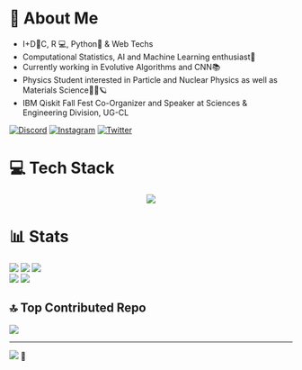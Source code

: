 # 💫 About Me
* I+D👾C, R 💻, Python🐍 & Web Techs<br>
* Computational Statistics, AI and Machine Learning enthusiast🤖<br>
* Currently working in Evolutive Algorithms and CNN📚<br>
* Physics Student interested in Particle and Nuclear Physics as well as Materials Science🔭🧪🪐<br>
* IBM Qiskit Fall Fest Co-Organizer and Speaker at Sciences & Engineering Division, UG-CL

<!-- [![Typing SVG](https://readme-typing-svg.demolab.com?font=Noto+Sans+Math&duration=2000&color=8019F7&background=FFFFFF00&center=true&vCenter=true&multiline=true&width=525&height=70&lines=Simple+Armonic+Oscilator+Solution+Is+All+You+Need;%F0%9D%91%A6%3D%F0%9D%90%B4%F0%9D%90%9C%F0%9D%90%A8%F0%9D%90%AC(%F0%9D%91%A4%F0%9D%91%A1%2B%F0%9D%9C%99))](https://git.io/typing-svg) -->

<!-- # 🌐 Socials -->
[![Discord](https://img.shields.io/badge/Discord-%237289DA.svg?logo=discord&logoColor=white)](https://discord.gg/QV-137) [![Instagram](https://img.shields.io/badge/Instagram-%23E4405F.svg?logo=Instagram&logoColor=white)](https://instagram.com/la_torresl)  [![Twitter](https://img.shields.io/badge/Twitter-%231DA1F2.svg?logo=Twitter&logoColor=white)](https://twitter.com/137-Qv)

# 💻 Tech Stack
<p align="center">
  <a href="https://skillicons.dev">
    <img src="https://skillicons.dev/icons?i=py,r,c,github,html,css,js,matlab,mysql,tensorflow,pytorch,md,latex,vscode,netlify,notion,sketchup&perline=5" />
  </a>
</p>

<!--
![C](https://img.shields.io/badge/c-%2300599C.svg?style=flat&logo=c&logoColor=white) ![Python](https://img.shields.io/badge/python-3670A0?style=flat&logo=python&logoColor=ffdd54) ![R](https://img.shields.io/badge/r-%23276DC3.svg?style=flat&logo=r&logoColor=white) ![C++](https://img.shields.io/badge/c++-%2300599C.svg?style=flat&logo=c%2B%2B&logoColor=white) ![HTML5](https://img.shields.io/badge/html5-%23E34F26.svg?style=flat&logo=html5&logoColor=white) ![CSS3](https://img.shields.io/badge/css3-%231572B6.svg?style=flat&logo=css3&logoColor=white) ![JavaScript](https://img.shields.io/badge/javascript-%23323330.svg?style=flat&logo=javascript&logoColor=%23F7DF1E) ![LaTeX](https://img.shields.io/badge/latex-%23008080.svg?style=flat&logo=latex&logoColor=white) ![Markdown](https://img.shields.io/badge/markdown-%23000000.svg?style=flat&logo=markdown&logoColor=white) ![Anaconda](https://img.shields.io/badge/Anaconda-%2344A833.svg?style=flat&logo=anaconda&logoColor=white) ![Canva](https://img.shields.io/badge/Canva-%2300C4CC.svg?style=flat&logo=Canva&logoColor=white) ![Inkscape](https://img.shields.io/badge/Inkscape-e0e0e0?style=flat&logo=inkscape&logoColor=080A13) ![Krita](https://img.shields.io/badge/Krita-203759?style=flat&logo=krita&logoColor=EEF37B) ![NumPy](https://img.shields.io/badge/numpy-%23013243.svg?style=flat&logo=numpy&logoColor=white) ![Pandas](https://img.shields.io/badge/pandas-%23150458.svg?style=flat&logo=pandas&logoColor=white) ![Plotly](https://img.shields.io/badge/Plotly-%233F4F75.svg?style=flat&logo=plotly&logoColor=white) ![scikit-learn](https://img.shields.io/badge/scikit--learn-%23F7931E.svg?style=flat&logo=scikit-learn&logoColor=white) ![SciPy](https://img.shields.io/badge/SciPy-%230C55A5.svg?style=flat&logo=scipy&logoColor=%white) ![TensorFlow](https://img.shields.io/badge/TensorFlow-%23FF6F00.svg?style=flat&logo=TensorFlow&logoColor=white) ![Arduino](https://img.shields.io/badge/-Arduino-00979D?style=flat&logo=Arduino&logoColor=white) ![Notion](https://img.shields.io/badge/Notion-%23000000.svg?style=flat&logo=notion&logoColor=white)
PAST TECH BADGES -->

<!-- # 📊 GitHub Stats -->
<!-- All Commits -->
<!-- ![](https://github-readme-stats-sigma-five.vercel.app/api?username=latorresl&theme=tokyonight&hide_border=true&include_all_commits=true&count_private=true)<br/>  --><!-- All Commits -->
<!-- ![](https://github-readme-streak-stats.herokuapp.com/?user=latorresl&theme=tokyonight&hide_border=true)<br/> --><!-- Contributions & Streaks -->
<!-- ![](https://github-readme-stats-sigma-five.vercel.app/api/top-langs/?username=latorresl&theme=tokyonight&hide_border=true&include_all_commits=true&count_private=true&layout=compact)<br/> --><!-- Most Used Languages -->
<!-- Es posible usar el tema "2077" en las siguientes estadísticas para que parezca algo de Cyberpunk 2077 -->
# 📊 Stats
![](http://github-profile-summary-cards.vercel.app/api/cards/stats?username=latorresl&theme=tokyonight)<!-- General Stats, again... -->
![](http://github-profile-summary-cards.vercel.app/api/cards/productive-time?username=latorresl&theme=tokyonight&utcOffset=8)<!-- Commits, again... -->
![](http://github-profile-summary-cards.vercel.app/api/cards/profile-details?username=latorresl&theme=tokyonight)<br/><!-- Profile Details -->
![](http://github-profile-summary-cards.vercel.app/api/cards/repos-per-language?username=latorresl&theme=tokyonight)<!-- Top Languages by Repo -->
![](http://github-profile-summary-cards.vercel.app/api/cards/most-commit-language?username=latorresl&theme=tokyonight)<!-- Top Languages by Commit -->

## 🔝 Top Contributed Repo
![](https://github-contributor-stats.vercel.app/api?username=latorresl&limit=5&theme=tokyonight&combine_all_yearly_contributions=true)

<!--  ## 🏆 GitHub Trophies
![](https://github-profile-trophy.vercel.app/?username=latorresl&theme=tokyonight&no-frame=true&no-bg=false&margin-w=4) -->

<!--## ✍️ Random Dev Quote
![](https://quotes-github-readme.vercel.app/api?type=vetical&theme=tokyonight)-->
<!--### 🎶 Music
[![spotify-github-profile](https://spotify-github-profile.vercel.app/api/view?uid=deadshot-2003&cover_image=true&theme=natemoo-re&show_offline=true&background_color=121212&interchange=true&bar_color=53b14f&bar_color_cover=false)](https://spotify-github-profile.vercel.app/api/view?uid=deadshot-2003&redirect=true)-->
---
[![](https://visitcount.itsvg.in/api?id=QuantVortex137&icon=6&color=11)](https://visitcount.itsvg.in) 🐳

<!-- Proudly created with GPRM ( https://gprm.itsvg.in ) -->
